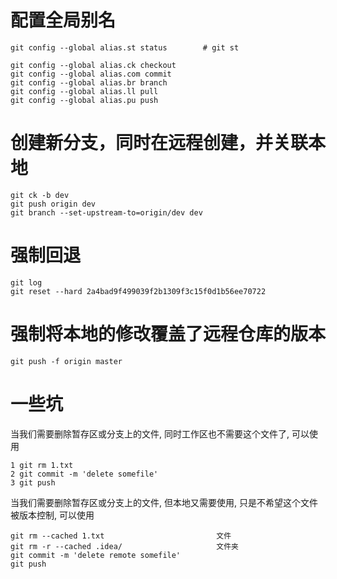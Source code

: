 # 配置全局别名
```
git config --global alias.st status        # git st

git config --global alias.ck checkout
git config --global alias.com commit
git config --global alias.br branch
git config --global alias.ll pull
git config --global alias.pu push
```

# 创建新分支，同时在远程创建，并关联本地
```
git ck -b dev
git push origin dev
git branch --set-upstream-to=origin/dev dev
```

# 强制回退
```
git log
git reset --hard 2a4bad9f499039f2b1309f3c15f0d1b56ee70722
```

# 强制将本地的修改覆盖了远程仓库的版本
```
git push -f origin master
```

# 一些坑

当我们需要删除暂存区或分支上的文件, 同时工作区也不需要这个文件了, 可以使用

```
1 git rm 1.txt
2 git commit -m 'delete somefile'
3 git push
```

当我们需要删除暂存区或分支上的文件, 但本地又需要使用, 只是不希望这个文件被版本控制, 可以使用

```
git rm --cached 1.txt                         文件
git rm -r --cached .idea/                     文件夹
git commit -m 'delete remote somefile'
git push
```
